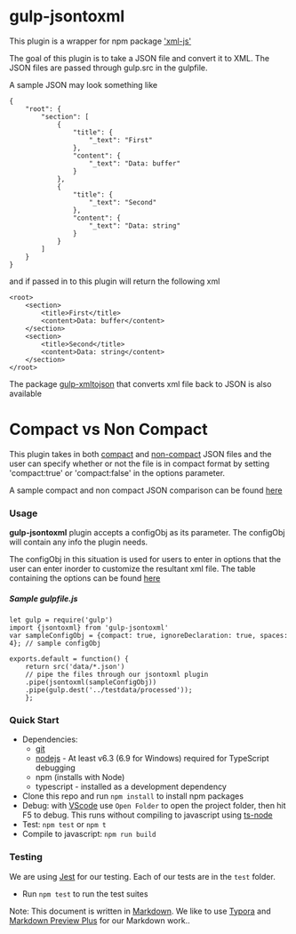 # gulp-jsontoxml #
This plugin is a wrapper for npm package ['xml-js'](https://www.npmjs.com/package/xml-js)

The goal of this plugin is to take a JSON file and convert it to XML. The JSON files are passed through gulp.src in the gulpfile.

A sample JSON may look something like
```
{
    "root": {
        "section": [
            {
                "title": {
                    "_text": "First"
                },
                "content": {
                    "_text": "Data: buffer"
                }
            },
            {
                "title": {
                    "_text": "Second"
                },
                "content": {
                    "_text": "Data: string"
                }
            }
        ]
    }
}
```

and if passed in to this plugin will return the following xml
```
<root>
    <section>
        <title>First</title>
        <content>Data: buffer</content>
    </section>
    <section>
        <title>Second</title>
        <content>Data: string</content>
    </section>
</root>
```
The package [gulp-xmltojson](https://github.com/gulpetl/gulp-xmltojson) that converts xml file back to JSON is also available 
# Compact vs Non Compact #
This plugin takes in both [compact](https://github.com/nashwaan/xml-js#compact-vs-non-compact) and [non-compact](https://github.com/nashwaan/xml-js#compact-vs-non-compact) JSON files and the user can specify whether or not the file is in compact format by setting 'compact:true' or 'compact:false' in the options parameter. 

A sample compact and non compact JSON comparison can be found [here](https://github.com/nashwaan/xml-js#compact-vs-non-compact)



### Usage
**gulp-jsontoxml** plugin accepts a configObj as its parameter. The configObj will contain any info the plugin needs.


The configObj in this situation is used for users to enter in options that the user can enter inorder to customize the resultant xml file. The table containing the options can be found [here](https://github.com/nashwaan/xml-js#options-for-converting-js-object--json--xml)


##### Sample gulpfile.js
```
let gulp = require('gulp')
import {jsontoxml} from 'gulp-jsontoxml'
var sampleConfigObj = {compact: true, ignoreDeclaration: true, spaces: 4}; // sample configObj

exports.default = function() {
    return src('data/*.json')
    // pipe the files through our jsontoxml plugin
    .pipe(jsontoxml(sampleConfigObj))
    .pipe(gulp.dest('../testdata/processed'));
    };
```
### Quick Start
* Dependencies: 
    * [git](https://git-scm.com/downloads)
    * [nodejs](https://nodejs.org/en/download/releases/) - At least v6.3 (6.9 for Windows) required for TypeScript debugging
    * npm (installs with Node)
    * typescript - installed as a development dependency
* Clone this repo and run `npm install` to install npm packages
* Debug: with [VScode](https://code.visualstudio.com/download) use `Open Folder` to open the project folder, then hit F5 to debug. This runs without compiling to javascript using [ts-node](https://www.npmjs.com/package/ts-node)
* Test: `npm test` or `npm t`
* Compile to javascript: `npm run build`

### Testing

We are using [Jest](https://facebook.github.io/jest/docs/en/getting-started.html) for our testing. Each of our tests are in the `test` folder.

- Run `npm test` to run the test suites



Note: This document is written in [Markdown](https://daringfireball.net/projects/markdown/). We like to use [Typora](https://typora.io/) and [Markdown Preview Plus](https://chrome.google.com/webstore/detail/markdown-preview-plus/febilkbfcbhebfnokafefeacimjdckgl?hl=en-US) for our Markdown work..
